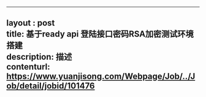 --------            
layout : post       
title: 基于ready api 登陆接口密码RSA加密测试环境搭建           
description: 描述     
contenturl: https://www.yuanjisong.com/Webpage/Job/../Job/detail/jobid/101476      
--------            
